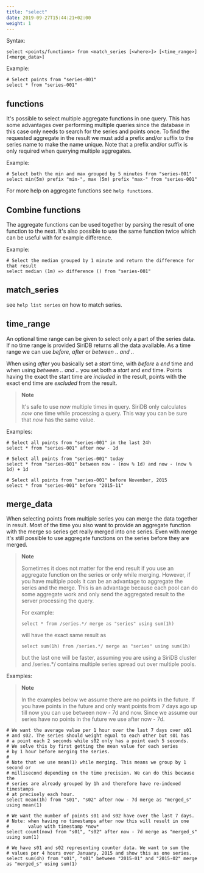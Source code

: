 ```yaml
---
title: "select"
date: 2019-09-27T15:44:21+02:00
weight: 1
---
```


Syntax:

	select <points/functions> from <match_series [<where>]> [<time_range>] [<merge_data>]

Example:

	# Select points from "series-001"
	select * from "series-001"

functions
---------
It's possible to select multiple aggregate functions in one query. This has some
advantages over performing multiple queries since the database in this case only
needs to search for the series and points once. To find the requested aggregate
in the result we must add a prefix and/or suffix to the series name to make the
name unique. Note that a prefix and/or suffix is only required when querying
multiple aggregates.

Example:

	# Select both the min and max grouped by 5 minutes from "series-001"
	select min(5m) prefix "min-", max (5m) prefix "max-" from "series-001"

For more help on aggregate functions see `help functions`.

Combine functions
-----------------
The aggregate functions can be used together by parsing the result of one function
to the next. It's also possible to use the same function twice which can be
useful with for example difference.

Example:

	# Select the median grouped by 1 minute and return the difference for that result
	select median (1m) => difference () from "series-001"

match_series
------------
see `help list series` on how to match series.

time_range
----------
An optional time range can be given to select only a part of the series data.
If no time range is provided SiriDB returns all the data available. As a time
range we can use *before*, *after* or *between .. and ..*

When using *after* you basically set a *start* time, with *before* a *end* time
and when using *between .. and ..* you set both a *start* and *end* time.
Points having the exact the start time are *included* in the result, points
with the exact end time are *excluded* from the result.

>**Note**
>
>It's safe to use *now* multiple times in query. SiriDB only calculates *now* one
>time while processing a query. This way you can be sure that *now* has the
>same value.

Examples:

	# Select all points from "series-001" in the last 24h
	select * from "series-001" after now - 1d

	# Select all points from "series-001" today
	select * from "series-001" between now - (now % 1d) and now - (now % 1d) + 1d

	# Select all points from "series-001" before November, 2015
	select * from "series-001" before "2015-11"

merge_data
----------
When selecting points from multiple series you can merge the data together in
result. Most of the time you also want to provide an aggregate function with the
merge so series get really merged into one series. Even with merge it's still
possible to use aggregate functions on the series before they are merged.

>**Note**
>
>Sometimes it does not matter for the end result if you use an aggregate
>function on the series or only while merging. However, if you have multiple
>pools it can be an advantage to aggregate the series and the merge. This is
>an advantage because each pool can do some aggregate work and only send the
>aggregated result to the server processing the query.
>
>For example:
>
>`select * from /series.*/ merge as "series" using sum(1h)`
>
>will have the exact same result as
>
>`select sum(1h) from /series.*/ merge as "series" using sum(1h)`
>
>but the last one will be faster, assuming you are using a SiriDB cluster and
>/series.*/ contains multiple series spread out over multiple pools.

Examples:

>**Note**
>
>In the examples below we assume there are no points in the future. If you have
>points in the future and only want points from 7 days ago up till now you can
>use between now - 7d and now. Since we assume our series have no points in the
>future we use after now - 7d.

	# We want the average value per 1 hour over the last 7 days over s01
	# and s02. The series should weight equal to each other but s01 has
	# a point each 2 seconds while s02 only has a point each 5 seconds.
	# We solve this by first getting the mean value for each series
	# by 1 hour before merging the series.
	#
	# Note that we use mean(1) while merging. This means we group by 1 second or
	# millisecond depending on the time precision. We can do this because the
	# series are already grouped by 1h and therefore have re-indexed timestamps
	# at precisely each hour.
	select mean(1h) from "s01", "s02" after now - 7d merge as "merged_s" using mean(1)

	# We want the number of points s01 and s02 have over the last 7 days.
	# Note: when having no timestamps after now this will result in one
	#       value with timestamp *now*
	select count(now) from "s01", "s02" after now - 7d merge as "merged_s" using sum(1)

	# We have s01 and s02 representing counter data. We want to sum the
	# values per 4 hours over January, 2015 and show this as one series.
	select sum(4h) from "s01", "s01" between "2015-01" and "2015-02" merge as "merged_s" using sum(1)
